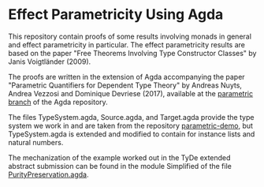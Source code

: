 # Effect Parametricity Using Agda

This repository contain proofs of some results involving monads in general and effect parametricity in particular.
The effect parametricity results are based on the paper "Free Theorems Involving Type Constructor Classes" by Janis Voigtländer (2009).

The proofs are written in the extension of Agda accompanying the paper "Parametric Quantifiers for Dependent Type Theory" by Andreas Nuyts, Andrea Vezzosi and Dominique Devriese (2017), available at the [parametric branch](https://github.com/agda/agda/tree/parametric) of the Agda repository.

The files TypeSystem.agda, Source.agda, and Target.agda provide the type system we work in and are taken from the repository [parametric-demo](https://github.com/Saizan/parametric-demo), but TypeSystem.agda is extended and modified to contain for instance lists and natural numbers.

The mechanization of the example worked out in the TyDe extended abstract submission can be found in the module Simplified of the file [PurityPreservation.agda](EffectParametricity/PurityPreservation.agda).
